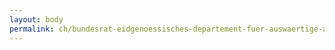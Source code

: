 ```yaml
---
layout: body
permalink: ch/bundesrat-eidgenoessisches-departement-fuer-auswaertige-angelegenheiten-direktion-fuer-ressourcen-sicherheit-eda/
---
```


